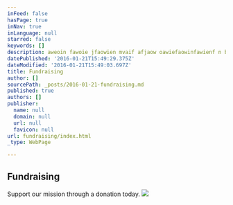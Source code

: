 ```yaml
---
inFeed: false
hasPage: true
inNav: true
inLanguage: null
starred: false
keywords: []
description: aweoin fawoie jfaowien mvaif afjaow oawiefaowinfawienf n baoeirnbaoiebn
datePublished: '2016-01-21T15:49:29.375Z'
dateModified: '2016-01-21T15:49:03.697Z'
title: Fundraising
author: []
sourcePath: _posts/2016-01-21-fundraising.md
published: true
authors: []
publisher:
  name: null
  domain: null
  url: null
  favicon: null
url: fundraising/index.html
_type: WebPage

---
```

## Fundraising

Support our mission through a donation today. ![](https://the-grid-user-content.s3-us-west-2.amazonaws.com/61be5b42-89e3-4731-8e56-4236a16ee7e6.png)